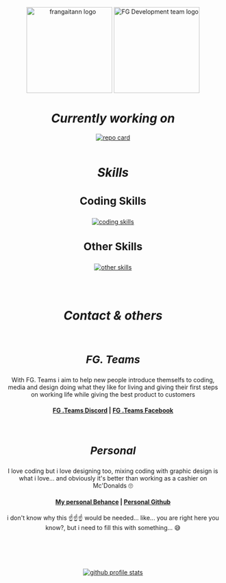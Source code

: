 <div align="center">
  <img src="https://images-ext-1.discordapp.net/external/IiH8zEHS8bZChx2fKAvqA0JXxX_5gpXU8V8g33u0rpA/https/i.imgur.com/PNl9OKH.jpeg" alt="frangaitann logo" width=200/>
  <img src="https://avatars.githubusercontent.com/u/106671450?v=4" alt="FG Development team logo" width=200
</div>

<br>

# ***Currently working on***
<div align="center">
  <a href="https://github.com/anuraghazra/github-readme-stats">
    <img src="https://github-readme-stats.vercel.app/api/pin/?username=frangaitann&repo=Facebook-Autoposter&show_icons=true&theme=radical" alt="repo card"/>
  </a>
</div>

<br>

# ***Skills***


<div align="center">
  <h3 style= font-size:1.75em>Coding Skills</h3>
  <a href="https://skillicons.dev">
    <img src="https://skillicons.dev/icons?i=js,html,css,py,selenium,github&perline=3" alt="coding skills"/>
  </a>
</div>

<p align></p>
<div align="center">
  <h3 style= font-size:1.75em>Other Skills</h3>
  <a href="https://skillicons.dev">
    <img src="https://skillicons.dev/icons?i=discord,bots,ps&perline=3" alt="other skills"/>
  </a>
</div>

<br><br>

# ***Contact & others***
<br>

<h3 style= font-size:1.75em><em>FG. Teams</em></h3>
With FG. Teams i aim to help new people introduce themselfs to coding, media and design doing what they like for living and giving their first steps on working life while giving the best product to customers

#### [FG .Teams Discord](discord.gg/Q2KuwbXaJc) | [FG .Teams Facebook](https://www.facebook.com/profile.php?id=61578095351195)
<br>

<h3 style= font-size:1.75em><em>Personal</em></h3>
I love coding but i love designing too, mixing coding with graphic design is what i love... and obviously it's better than working as a cashier on Mc'Donalds 🙄

#### [My personal Behance](https://www.behance.net/fgaitan/projects) | [Personal Github](https://github.com/frangaitann)
i don't know why this ☝️☝️☝️ would be needed... like... you are right here you know?, but i need to fill this with something... 😅

#
<br> <br>

<div align="center">
  <a href="https://github.com/anuraghazra/github-readme-stats">
    <img src="https://github-readme-stats.vercel.app/api?username=frangaitann&show_icons=true&theme=radical" alt="github profile stats"/>
  </a>
</div>
